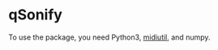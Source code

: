 # qSonify
To use the package, you need Python3, <a href="https://github.com/duggan/midiutil">midiutil</a>, and numpy.
